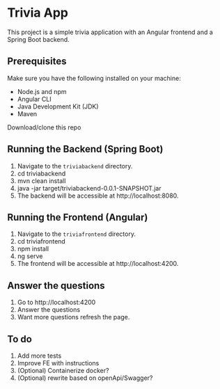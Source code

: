# Trivia App

This project is a simple trivia application with an Angular frontend and a Spring Boot backend.

## Prerequisites

Make sure you have the following installed on your machine:

- Node.js and npm 
- Angular CLI 
- Java Development Kit (JDK) 
- Maven 

Download/clone this repo

## Running the Backend (Spring Boot)

1. Navigate to the `triviabackend` directory.
2. cd triviabackend
3. mvn clean install
4. java -jar target/triviabackend-0.0.1-SNAPSHOT.jar
5. The backend will be accessible at http://localhost:8080.

## Running the Frontend (Angular)

1. Navigate to the `triviafrontend` directory.
2. cd triviafrontend
3. npm install
4. ng serve
5. The frontend will be accessible at http://localhost:4200.

## Answer the questions
1. Go to  http://localhost:4200
2. Answer the questions
3. Want more questions refresh the page.

## To do 
1. Add more tests
2. Improve FE with instructions
3. (Optional) Containerize docker?
4. (Optional) rewrite based on openApi/Swagger?
